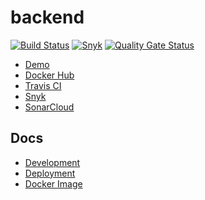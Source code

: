 # backend

[![Build Status](https://travis-ci.org/NTNU-TIO4852-2020-Gr2/backend.svg?branch=master)](https://travis-ci.org/NTNU-TIO4852-2020-Gr2/backend)
[![Snyk](https://snyk.io/test/github/NTNU-TIO4852-2020-Gr2/backend/badge.svg)](https://snyk.io/test/github/NTNU-TIO4852-2020-Gr2/backend)
[![Quality Gate Status](https://sonarcloud.io/api/project_badges/measure?branch=master&project=NTNU-TIO4852-2020-Gr2_backend&metric=alert_status)](https://sonarcloud.io/dashboard?id=NTNU-TIO4852-2020-Gr2_backend)

* [Demo](https://eit.haavard.cloud)
* [Docker Hub](https://hub.docker.com/r/NTNU-TIO4852-2020-Gr2/backend)
* [Travis CI](https://travis-ci.org/NTNU-TIO4852-2020-Gr2/backend)
* [Snyk](https://snyk.io/test/github/NTNU-TIO4852-2020-Gr2/backend)
* [SonarCloud](https://sonarcloud.io/dashboard?id=NTNU-TIO4852-2020-Gr2_backend)

## Docs

* [Development](docs/development.md)
* [Deployment](docs/deployment.md)
* [Docker Image](docs/docker-image.md)
